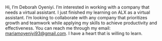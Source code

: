 Hi, I’m Deborah Oyeniyi. I’m interested in working with a company that needs a virtual assistant. I just finished my learning on ALX as a virtual assistant. I’m looking to collaborate with any company that prioritizes growth and teamwork while applying my skills to achieve productivity and effectiveness. You can reach me through my email: mariamoyeniyi93@gmail.com. I have a heart that is willing to learn.
